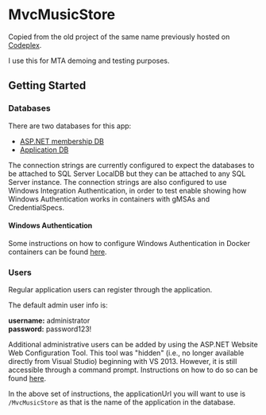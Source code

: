 # MvcMusicStore

Copied from the old project of the same name previously hosted on [Codeplex](http://mvcmusicstore.codeplex.com/).

I use this for MTA demoing and testing purposes.

## Getting Started

### Databases

There are two databases for this app:

* [ASP.NET membership DB](MvcMusicStoreAuthDB)
* [Application DB](MvcMusicStoreDB)

The connection strings are currently configured to expect the databases to be attached to SQL Server LocalDB but they can be attached to any SQL Server instance. The connection strings are also configured to use Windows Integration Authentication, in order to test enable showing how Windows Authentication works in containers with gMSAs and CredentialSpecs. 

#### Windows Authentication
Some instructions on how to configure Windows Authentication in Docker containers can be found [here](https://stackoverflow.com/questions/47337969/integrating-windows-authentication-in-docker-container-asp-net-app/47360216#47360216).

### Users

Regular application users can register through the application.

The default admin user info is:

**username:** administrator  
**password:** password123!

Additional administrative users can be added by using the ASP.NET Website Web Configuration Tool. This tool was "hidden" (i.e., no longer available directly from Visual Studio) beginning with VS 2013. However, it is still accessible through a command prompt. Instructions on how to do so can be found [here](https://blogs.msdn.microsoft.com/webdev/2013/08/19/accessing-the-asp-net-web-configuration-tool-in-visual-studio-2013/).

In the above set of instructions, the applicationUrl you will want to use is `/MvcMusicStore` as that is the name of the application in the database.
